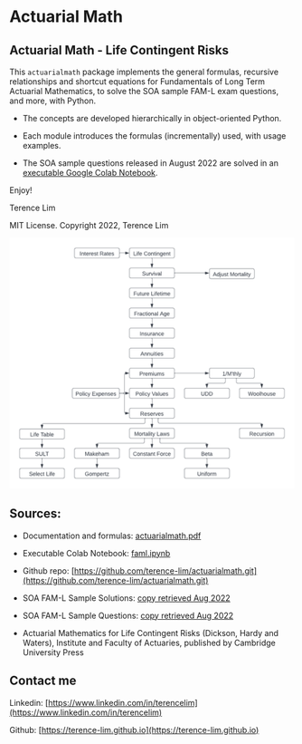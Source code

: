 # Actuarial Math

## Actuarial Math - Life Contingent Risks

This `actuarialmath` package implements the general formulas, recursive relationships and
shortcut equations for Fundamentals of Long Term Actuarial Mathematics, to
solve the SOA sample FAM-L exam questions, and more, with Python.

- The concepts are developed hierarchically in object-oriented Python.

- Each module introduces the formulas (incrementally) used, with usage examples.

- The SOA sample questions released in August 2022 are solved in an
[executable Google Colab Notebook](https://colab.research.google.com/drive/1qguTCMQSk0m273IHApXA7IpUJwSoKEb-?usp=sharing).

Enjoy!

Terence Lim

MIT License. Copyright 2022, Terence Lim

![actuarialmath](FAM-L.png)


## Sources:

- Documentation and formulas: [actuarialmath.pdf](https://terence-lim.github.io/notes/actuarialmath.pdf)

- Executable Colab Notebook: [faml.ipynb](https://colab.research.google.com/drive/1qguTCMQSk0m273IHApXA7IpUJwSoKEb-?usp=sharing)

- Github repo: [https://github.com/terence-lim/actuarialmath.git](https://github.com/terence-lim/actuarialmath.git)

- SOA FAM-L Sample Solutions: [copy retrieved Aug 2022](https://terence-lim.github.io/notes/2022-10-exam-fam-l-sol.pdf)

- SOA FAM-L Sample Questions: [copy retrieved Aug 2022](https://terence-lim.github.io/notes/2022-10-exam-fam-l-quest.pdf)

- Actuarial Mathematics for Life Contingent Risks (Dickson, Hardy and Waters), Institute and Faculty of Actuaries, published by Cambridge University Press

## Contact me

Linkedin: [https://www.linkedin.com/in/terencelim](https://www.linkedin.com/in/terencelim)

Github: [https://terence-lim.github.io](https://terence-lim.github.io)


